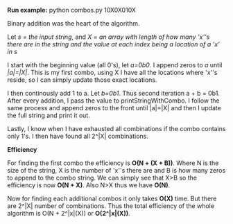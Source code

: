 <b>Run example:</b> python combos.py 10X0X010X

Binary addition was the heart of the algorithm.

Let <i>s = the input string</i>, and <i>X = an array with length of how many 'x''s there are in the string and the value at each index being a location of a 'x' in s</i>

I start with the beginning value (all 0's), let <i>a=0b0</i>. I append zeros to <i>a</i> until <i>|a|=|X|</i>. This is my first combo, using X I have all the locations where 'x''s reside, so I can simply update those exact locations. 

I then continously add 1 to a. Let <i>b=0b1</i>. Thus second iteration a + b = 0b1. After every addition, I pass the value to printStringWithCombo. I follow the same process and append zeros to the front until |a|=|X| and then I update the full string and print it out. 

Lastly, I know when I have exhausted all combinations if the combo contains only 1's. I then have found all 2^|X| combinations.

<b>Efficiency</b>

For finding the first combo the efficiency is <b>O(N + (X + B))</b>. Where N is the size of the string, X is the number of 'x''s there are and B is how many zeros to append to the combo string. We can simply see that X>B so the efficiency is now <b>O(N + X)</b>. Also N>X thus we have <b>O(N)</b>.

Now for finding each additional combos it only takes <b>O(X)</b> time. But there are 2^|X| number of combinations. 
Thus the total efficiency of the whole algorithm is O(N + 2^|x|(X)) or <b>O(2^|x|(X))</b>.
